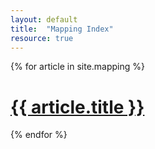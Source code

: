 ```yaml
---
layout: default
title:  "Mapping Index"
resource: true
---
```



{% for article in site.mapping %}
    <a href="{{ article.url}}"><h1>{{ article.title }}</h1></a>
{% endfor %}
